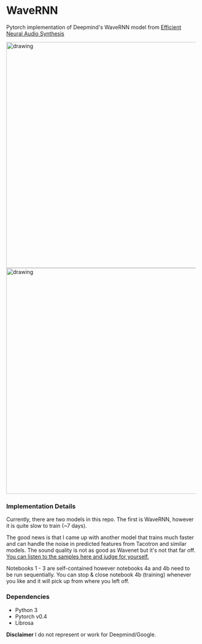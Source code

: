 # WaveRNN

Pytorch implementation of Deepmind's WaveRNN model from [Efficient Neural Audio Synthesis](https://arxiv.org/abs/1802.08435v1)

<img src="https://raw.githubusercontent.com/fatchord/WaveRNN/master/assets/WaveRNN.png" alt="drawing" width="600px"/>
<img src="https://raw.githubusercontent.com/fatchord/WaveRNN/master/assets/wavernn_alt_model_hrz2.png" alt="drawing" width="600px"/>

### Implementation Details
Currently, there are two models in this repo. The first is WaveRNN, however it is quite slow to train (~7 days).

The good news is that I came up with another model that trains much faster and can handle the noise in predicted features from Tacotron and similar models. The sound quality is not as good as Wavenet but it's not that far off. [You can listen to the samples here and judge for yourself.](https://fatchord.github.io/model_outputs/)

Notebooks 1 - 3 are self-contained however notebooks 4a and 4b need to be run sequentially. You can stop & close notebook 4b (training) whenever you like and it will pick up from where you left off.


### Dependencies
* Python 3
* Pytorch v0.4
* Librosa

**Disclaimer** I do not represent or work for Deepmind/Google.
